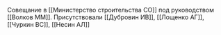 Совещание в [[Министерство строительства СО]] под руководством [[Волков ММ]]. Присутствовали [[Дубровин ИВ]], [[Лощенко АГ]], [[Чуркин ВС]], [[Несин АЛ]]

